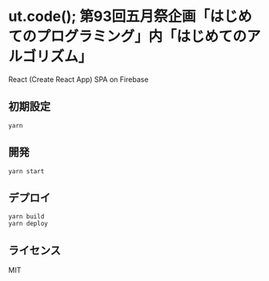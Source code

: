 # ut.code(); 第93回五月祭企画「はじめてのプログラミング」内「はじめてのアルゴリズム」

React (Create React App) SPA on Firebase

## 初期設定

```
yarn
```

## 開発

```
yarn start
```

## デプロイ

```
yarn build
yarn deploy
```

## ライセンス
MIT
